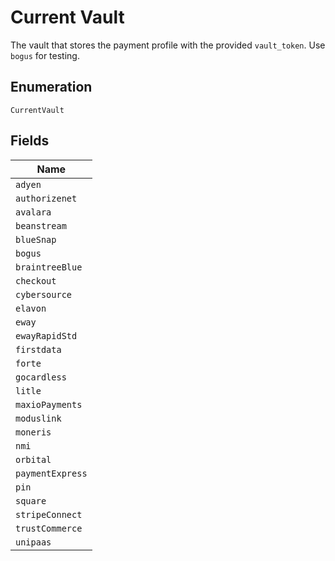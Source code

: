 
# Current Vault

The vault that stores the payment profile with the provided `vault_token`. Use `bogus` for testing.

## Enumeration

`CurrentVault`

## Fields

| Name |
|  --- |
| `adyen` |
| `authorizenet` |
| `avalara` |
| `beanstream` |
| `blueSnap` |
| `bogus` |
| `braintreeBlue` |
| `checkout` |
| `cybersource` |
| `elavon` |
| `eway` |
| `ewayRapidStd` |
| `firstdata` |
| `forte` |
| `gocardless` |
| `litle` |
| `maxioPayments` |
| `moduslink` |
| `moneris` |
| `nmi` |
| `orbital` |
| `paymentExpress` |
| `pin` |
| `square` |
| `stripeConnect` |
| `trustCommerce` |
| `unipaas` |

